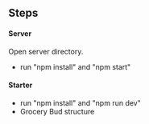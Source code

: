 ## Steps

#### Server

Open server directory.

- run "npm install" and "npm start"



#### Starter

- run "npm install" and "npm run dev"
- Grocery Bud structure
